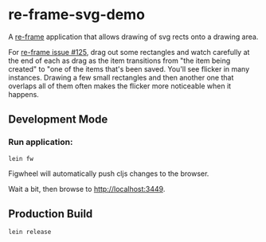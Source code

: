 # re-frame-svg-demo

A [re-frame](https://github.com/Day8/re-frame) application that allows
drawing of svg rects onto a drawing area.

For [re-frame issue
#125](https://github.com/Day8/re-frame/issues/125), drag out some
rectangles and watch carefully at the end of each as drag as the item
transitions from "the item being created" to "one of the items that's
been saved. You'll see flicker in many instances. Drawing a few small
rectangles and then another one that overlaps all of them often makes
the flicker more noticeable when it happens.

## Development Mode

### Run application:

```
lein fw
```

Figwheel will automatically push cljs changes to the browser.

Wait a bit, then browse to [http://localhost:3449](http://localhost:3449).

## Production Build

```
lein release
```
